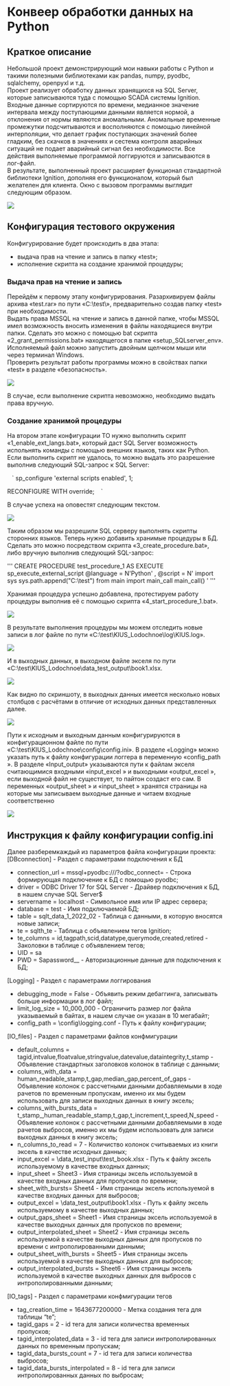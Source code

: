 # Конвеер обработки данных на Python

## Краткое описание

Небольшой проект демонстрирующий мои навыки работы с Python и такими полезными библиотеками как pandas, numpy, pyodbc, sqlalchemy, openpyxl и т.д.\
Проект реализует обработку данных хранящихся на SQL Server, которые записываются туда с помощью SCADA системы Ignition. Входные данные сортируются по времени, медианное значение интервала между поступающими данными является нормой, а отклонения от нормы являются аномальными. Аномальные временные промежутки подсчитываются и восполняются с помощью линейной интерполяции, что делает график поступающих значений более гладким, без скачков в значениях и сестема контроля аварийных ситуаций не подает аварийный сигнал без необходимости. Все действия выполняемые программой логгируются и записываются в лог-файл.\
В результате, выполненный проект расширяет функционал стандартной библиотеки Ignition, дополняя его функционалом, который был желателен для клиента. Окно с вызовом программы выглядит следующим образом.

![](https://github.com/mementomorri/python_data_processing_pipeline/tree/main/images/control_window.png)

## Конфигурация тестового окружения

Конфигурирование будет происходить в два этапа:
* выдача прав на чтение и запись в папку «test»;
* исполнение скрипта на создание хранимой процедуры;

### Выдача прав на чтение и запись

Перейдём к первому этапу конфигурирования. Разархивируем файлы архива «test.rar» по пути «C:\test\», предварительно создав папку «test» при необходимости.\
Выдать права MSSQL на чтение и запись в данной папке, чтобы MSSQL имел возможность вносить изменения в файлы находящиеся внутри папки. Сделать это можно с помощью bat скрипта «2_grant_permissions.bat» находящегося в папке «setup_SQLserver_env». Исполняемый файл можно запустить двойным щелчком мыши или через терминал Windows.\
Проверить результат работы программы можно в свойствах папки «test» в разделе «безопасность».

![](https://github.com/mementomorri/python_data_processing_pipeline/tree/main/images/check_permissions.png)

В случае, если выполнение скрипта невозможно, необходимо выдать права вручную.

### Создание хранимой процедуры

На втором этапе конфигурации ТО нужно выполнить скрипт «1_enable_ext_langs.bat», который даст SQL Server возможность испольнять команды с помощью внешних языков, таких как Python. Если выполнить скрипт не удалось, то можно выдать это разрешение выполнив следующий SQL-запрос к SQL Server:

` ` `
sp_configure 'external scripts enabled', 1;

RECONFIGURE WITH override;
` ` `

В случае успеха на оповестят следующим текстом.

![](https://github.com/mementomorri/python_data_processing_pipeline/tree/main/images/ext_langs_enabled.png)

Таким образом мы разрешили SQL серверу выполнять скрипты сторонних языков. Теперь нужно добавить хранимые процедуры в БД. Сделать это можно посредством скрипта «3_create_procedure.bat», либо вручную выполнив следующий SQL-запрос:

'''
CREATE PROCEDURE test_procedure_1
AS
EXECUTE sp_execute_external_script @language = N'Python'
, @script = N'
import sys
sys.path.append("C:\\test")
from main import main_call
main_call()
'
'''

Хранимая процедура успешно добавлена, протестируем работу процедуры выполнив её с помощью скрипта «4_start_procedure_1.bat». 

![](https://github.com/mementomorri/python_data_processing_pipeline/tree/main/images/test_procedure.png)

В результате выполнения процедуры мы можем отследить новые записи в лог файле по пути «C:\test\KIUS_Lodochnoe\log\KIUS.log».

![](https://github.com/mementomorri/python_data_processing_pipeline/tree/main/images/log_file.png)

И в выходных данных, в выходном файле экселя по пути «C:\test\KIUS_Lodochnoe\data_test_output\book1.xlsx.

![](https://github.com/mementomorri/python_data_processing_pipeline/tree/main/images/output_xl.png)

Как видно по скриншоту, в выходных данных имеется несколько новых столбцов с расчётами в отличие от исходных данных представленных далее.

![](https://github.com/mementomorri/python_data_processing_pipeline/tree/main/images/default_input.png)

Пути к исходным и выходным данным конфигурируются в конфигурационном файле по пути «C:\test\KIUS_Lodochnoe\config\config.ini». В разделе «Logging» можно указать путь к файлу конфигурации логгера в переменную «config_path ». В разделе «Input_output» указываются пути к файлам экселя считающимися входными «input_excel » и выходными «output_excel », если выходной файл не существует, то пайтон создаст его сам. В переменных «output_sheet » и «input_sheet » хранятся страницы на которые мы записываем выходные данные и читаем входные соответственно

![](https://github.com/mementomorri/python_data_processing_pipeline/tree/main/images/config_file.png)

## Инструкция к файлу конфигурации config.ini

Далее разберемкаждый из параметров файла конфигурации проекта:
[DBconnection]  - Раздел с параметрами подключения к БД
* connection_url = mssql+pyodbc:///?odbc_connect= - Строка формирующая подключение к БД с помощью pyodbc;
* driver = ODBC Driver 17 for SQL Server - Драйвер подключения к БД, в нашем случае SQL Server$
* servername = localhost - Символьное имя или IP адрес сервера;
* database = test - Имя подключаемой БД;
* table = sqlt_data_1_2022_02 - Таблица с данными, в которую вносятся новые записи;
* te = sqlth_te - Таблица с объявлением тегов Ignition;
* te_columns = id,tagpath,scid,datatype,querymode,created,retired - Заколовки в таблице с объявлением тегов;
* UID = sa
* PWD  = Sapassword__ - Авторизационные данные для подключения к БД;

[Logging] - Раздел с параметрами логгирования
* debugging_mode = False - Объявить режим дебаггинга, записывать больше информации в лог файл;
* limit_log_size = 10_000_000 - Ограничить размер лог файла указываемый в байтах, в нашем случае он указан в 10 мегабайт;
* config_path = \config\logging.conf - Путь к файлу конфигурации;

[IO_files] - Раздел с параметрами файлов конфмигурации
* default_columns = tagid,intvalue,floatvalue,stringvalue,datevalue,dataintegrity,t_stamp - Объявление стандартных заголовков колонок в таблице с данными;
* columns_with_data = human_readable_stamp,t_gap,median_gap,percent_of_gaps - Объявление колонок с рассчетными данными добавляемыми в ходе рачетов по временным пропускам, именно их мы будем использовать для записи выходных данных в книгу эксель;
* columns_with_bursts_data = t_stamp_,human_readable_stamp,t_gap,t_increment,t_speed,N_speed - Объявление колонок с рассчетными данными добавляемыми в ходе рачетов выбросов, именно их мы будем использовать для записи выходных данных в книгу эксель;
* n_columns_to_read = 7 - Количиство колонок считываемых из книги эксель в качестве исходных данных;
* input_excel = \data_test_input\test_book.xlsx - Путь к файлу эксель используемому в качестве входных данных;
* input_sheet = Sheet3 - Имя страницы эксель используемой в качестве входных данных для пропусков по времени;
* sheet_with_bursts= Sheet4 - Имя страницы эксель используемой в качестве входных данных для выбросов;
* output_excel = \data_test_output\book1.xlsx - Путь к файлу эксель используемому в качестве выходных данных;
* output_gaps_sheet = Sheet1 - Имя страницы эксель используемой в качестве выходных данных для пропусков по времени;
* output_interpolated_sheet = Sheet2 - Имя страницы эксель используемой в качестве выходных данных для пропусков по времени с интрополированными данными;
* output_sheet_with_bursts = Sheet5 - Имя страницы эксель используемой в качестве выходных данных для выбросов;
* output_interpolated_bursts = Sheet6 - Имя страницы эксель используемой в качестве выходных данных для выбросов с интрополированными данными;

[IO_tags] - Раздел с параметрами конфмигурации тегов
* tag_creation_time = 1643677200000 - Метка создания тега для таблицы “te”;
* tagid_gaps = 2 - id тега для записи количества временных пропусков;
* tagid_interpolated_data = 3 - id тега для записи интрополированных данных по временным пропускам;
* tagid_data_bursts_count = 7 - id тега для записи количества выбросов;
* tagid_data_bursts_interpolated = 8 - id тега для записи интрополированных данных по выбросам;
